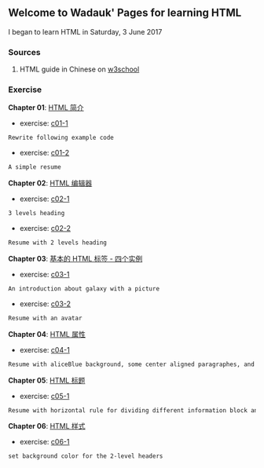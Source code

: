 ## Welcome to Wadauk' Pages for learning HTML

I began to learn HTML in Saturday, 3 June 2017


### Sources

1. HTML guide in Chinese on [w3school](http://www.w3school.com.cn/html/index.asp)

### Exercise

**Chapter 01**: [HTML 简介](http://www.w3school.com.cn/html/html_intro.asp)

- exercise: [c01-1](https://wadauk.github.io/html/w3school/chapter01/e1.html)
```markdown
Rewrite following example code
```
- exercise: [c01-2](https://wadauk.github.io/html/w3school/chapter01/e2.html)
```markdown
A simple resume
```

**Chapter 02**: [HTML 编辑器](http://www.w3school.com.cn/html/html_editors.asp)

- exercise: [c02-1](https://wadauk.github.io/html/w3school/chapter02/e1.html)
```markdown
3 levels heading
```
- exercise: [c02-2](https://wadauk.github.io/html/w3school/chapter02/e2.html)
```markdown
Resume with 2 levels heading
```

**Chapter 03**: [基本的 HTML 标签 - 四个实例](http://www.w3school.com.cn/html/html_basic.asp)

- exercise: [c03-1](https://wadauk.github.io/html/w3school/chapter03/e1.html)
```markdown
An introduction about galaxy with a picture
```
- exercise: [c03-2](https://wadauk.github.io/html/w3school/chapter03/e2.html)
```markdown
Resume with an avatar
```

**Chapter 04**: [HTML 属性](http://www.w3school.com.cn/html/html_attributes.asp)

- exercise: [c04-1](https://wadauk.github.io/html/w3school/chapter04/e1.html)
```markdown
Resume with aliceBlue background, some center aligned paragraphes, and italic style in some paragraphes
```

**Chapter 05**: [HTML 标题](http://www.w3school.com.cn/html/html_headings.asp)

- exercise: [c05-1](https://wadauk.github.io/html/w3school/chapter05/e1.html)
```markdown
Resume with horizontal rule for dividing different information block and a comment for commentating some words in code level
```

**Chapter 06**: [HTML 样式](http://www.w3school.com.cn/html/html_styles.asp)

- exercise: [c06-1](https://wadauk.github.io/html/w3school/chapter06/e1.html)
```markdown
set background color for the 2-level headers
```
